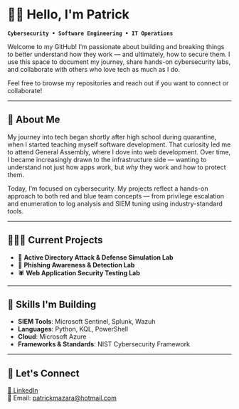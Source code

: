 # 👋🏾 Hello, I'm Patrick

**`Cybersecurity • Software Engineering • IT Operations`**

Welcome to my GitHub! I’m passionate about building and breaking things to better understand how they work — and ultimately, how to secure them. I use this space to document my journey, share hands-on cybersecurity labs, and collaborate with others who love tech as much as I do.

Feel free to browse my repositories and reach out if you want to connect or collaborate!

---

## 📖 About Me

My journey into tech began shortly after high school during quarantine, when I started teaching myself software development. That curiosity led me to attend General Assembly, where I dove into web development. Over time, I became increasingly drawn to the infrastructure side — wanting to understand not just how apps work, but *why* they work and how to protect them.

Today, I’m focused on cybersecurity. My projects reflect a hands-on approach to both red and blue team concepts — from privilege escalation and enumeration to log analysis and SIEM tuning using industry-standard tools.

---

## 👨🏾‍🔬 Current Projects

- 🔐 **Active Directory Attack & Defense Simulation Lab**  
- 🧠 **Phishing Awareness & Detection Lab**
- 🕷️ **Web Application Security Testing Lab**

---

## 🚧 Skills I'm Building

- **SIEM Tools**: Microsoft Sentinel, Splunk, Wazuh  
- **Languages**: Python, KQL, PowerShell  
- **Cloud**: Microsoft Azure  
- **Frameworks & Standards**: NIST Cybersecurity Framework

---

## 👥 Let's Connect

[📎 LinkedIn](https://www.linkedin.com/in/patrickmazara/)  
📧 Email: patrickmazara@hotmail.com

